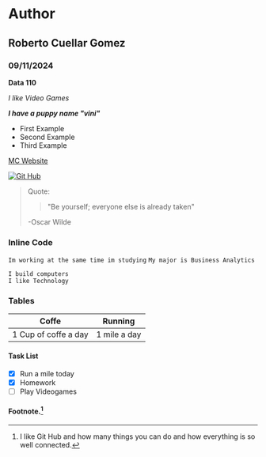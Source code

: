 # Author
## Roberto Cuellar Gomez
### 09/11/2024  

**Data 110**

*I like Video Games*

***I have a puppy name "vini"***

- First Example
- Second Example
- Third Example


[MC Website](https://www.montgomerycollege.edu/)

[![Git Hub](https://github.com/user-attachments/assets/5f680feb-6170-4da9-b414-ab984c55f8b3)](https://github.com/RobertVCG)

> Quote:
>> "Be yourself; everyone else is already taken"
>
>-Oscar Wilde

### Inline Code

`Im working at the same time im studying`
`My major is Business Analytics`
```
I build computers
I like Technology
```

### Tables

|Coffe|Running|
|----|----|
| 1 Cup of coffe a day|1 mile a day|

#### Task List
- [x] Run a mile today
- [x] Homework
- [ ] Play Videogames

#### Footnote.[^1]

[^1]: I like Git Hub and how many things you can do and how everything is so well connected.
